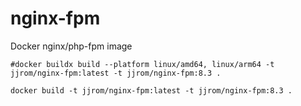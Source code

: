 # nginx-fpm
Docker nginx/php-fpm image

    #docker buildx build --platform linux/amd64, linux/arm64 -t jjrom/nginx-fpm:latest -t jjrom/nginx-fpm:8.3 .

    docker build -t jjrom/nginx-fpm:latest -t jjrom/nginx-fpm:8.3 .